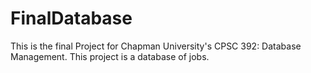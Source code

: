 # FinalDatabase

This is the final Project for Chapman University's CPSC 392: Database Management. 
This project is a database of jobs.
